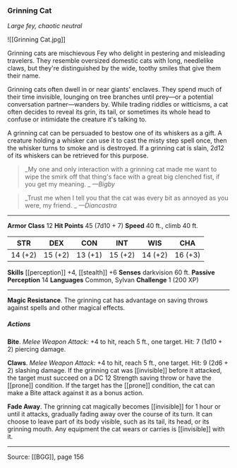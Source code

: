### Grinning Cat
_Large fey, chaotic neutral_

![[Grinning Cat.jpg]]

Grinning cats are mischievous Fey who delight in pestering and misleading travelers. They resemble oversized domestic cats with long, needlelike claws, but they're distinguished by the wide, toothy smiles that give them their name.

Grinning cats often dwell in or near giants' enclaves. They spend much of their time invisible, lounging on tree branches until prey—or a potential conversation partner—wanders by. While trading riddles or witticisms, a cat often decides to reveal its grin, its tail, or sometimes its whole head to confuse or intimidate the creature it's talking to.

A grinning cat can be persuaded to bestow one of its whiskers as a gift. A creature holding a whisker can use it to cast the misty step spell once, then the whisker turns to smoke and is destroyed. If a grinning cat is slain, 2d12 of its whiskers can be retrieved for this purpose.

> _My one and only interaction with a grinning cat made me want to wipe the smirk off that thing's face with a great big clenched fist, if you get my meaning.
_
> _—Bigby_

> _Trust me when I tell you that the cat was every bit as annoyed as you were, my friend.
_
> _—Diancastra_




---

**Armor Class** 12
**Hit Points** 45 (7d10 + 7)
**Speed** 40 ft., climb 40 ft.

| STR     | DEX     | CON     | INT     | WIS     | CHA     |
|---------|---------|---------|---------|---------|---------|
| 14 (+2) | 15 (+2) | 13 (+1) | 15 (+2) | 14 (+2) | 16 (+3) |

**Skills** [[perception]] +4, [[stealth]] +6
**Senses** darkvision 60 ft.
**Passive Perception** 14
**Languages** Common, Sylvan
**Challenge** 1 (200 XP)

---

**Magic Resistance**. The grinning cat has advantage on saving throws against spells and other magical effects.

##### Actions
**Bite**. _Melee Weapon Attack:_ +4 to hit, reach 5 ft., one target. Hit: 7 (1d10 + 2) piercing damage.

**Claws**. _Melee Weapon Attack:_ +4 to hit, reach 5 ft., one target. Hit: 9 (2d6 + 2) slashing damage. If the grinning cat was [[invisible]] before it attacked, the target must succeed on a DC 12 Strength saving throw or have the [[prone]] condition. If the target has the [[prone]] condition, the cat can make a Bite attack against it as a bonus action.

**Fade Away**. The grinning cat magically becomes [[invisible]] for 1 hour or until it attacks, gradually fading away over the course of its turn. It can choose to leave part of its body visible, such as its tail, its head, or its grinning mouth. Any equipment the cat wears or carries is [[invisible]] with it.


---

Source: [[BGG]], page 156